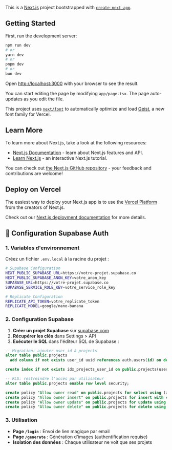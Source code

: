 This is a [Next.js](https://nextjs.org) project bootstrapped with [`create-next-app`](https://nextjs.org/docs/app/api-reference/cli/create-next-app).

## Getting Started

First, run the development server:

```bash
npm run dev
# or
yarn dev
# or
pnpm dev
# or
bun dev
```

Open [http://localhost:3000](http://localhost:3000) with your browser to see the result.

You can start editing the page by modifying `app/page.tsx`. The page auto-updates as you edit the file.

This project uses [`next/font`](https://nextjs.org/docs/app/building-your-application/optimizing/fonts) to automatically optimize and load [Geist](https://vercel.com/font), a new font family for Vercel.

## Learn More

To learn more about Next.js, take a look at the following resources:

- [Next.js Documentation](https://nextjs.org/docs) - learn about Next.js features and API.
- [Learn Next.js](https://nextjs.org/learn) - an interactive Next.js tutorial.

You can check out [the Next.js GitHub repository](https://github.com/vercel/next.js) - your feedback and contributions are welcome!

## Deploy on Vercel

The easiest way to deploy your Next.js app is to use the [Vercel Platform](https://vercel.com/new?utm_medium=default-template&filter=next.js&utm_source=create-next-app&utm_campaign=create-next-app-readme) from the creators of Next.js.

Check out our [Next.js deployment documentation](https://nextjs.org/docs/app/building-your-application/deploying) for more details.

## 🔐 Configuration Supabase Auth

### 1. Variables d'environnement

Créez un fichier `.env.local` à la racine du projet :

```bash
# Supabase Configuration
NEXT_PUBLIC_SUPABASE_URL=https://votre-projet.supabase.co
NEXT_PUBLIC_SUPABASE_ANON_KEY=votre_anon_key
SUPABASE_URL=https://votre-projet.supabase.co
SUPABASE_SERVICE_ROLE_KEY=votre_service_role_key

# Replicate Configuration
REPLICATE_API_TOKEN=votre_replicate_token
REPLICATE_MODEL=google/nano-banana
```

### 2. Configuration Supabase

1. **Créer un projet Supabase** sur [supabase.com](https://supabase.com)
2. **Récupérer les clés** dans Settings > API
3. **Exécuter le SQL** dans l'éditeur SQL de Supabase :

```sql
-- Migration: ajouter user_id à projects
alter table public.projects
  add column if not exists user_id uuid references auth.users(id) on delete set null;

create index if not exists idx_projects_user_id on public.projects(user_id);

-- RLS: restreindre l'accès par utilisateur
alter table public.projects enable row level security;

create policy "Allow owner read" on public.projects for select using (auth.uid() = user_id);
create policy "Allow owner insert" on public.projects for insert with check (auth.uid() = user_id);
create policy "Allow owner update" on public.projects for update using (auth.uid() = user_id);
create policy "Allow owner delete" on public.projects for delete using (auth.uid() = user_id);
```

### 3. Utilisation

- **Page `/login`** : Envoi de lien magique par email
- **Page `/generate`** : Génération d'images (authentification requise)
- **Isolation des données** : Chaque utilisateur ne voit que ses projets
